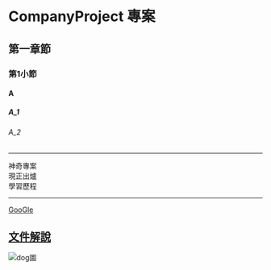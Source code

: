 # CompanyProject 專案
## 第一章節
### 第1小節
#### A
##### A_1
###### A_2

<hr> 
    神奇專案<br>
    現正出爐<br>
    學習歷程<br>
<hr>

[GooGle](https://www.google.com.tw)

## [文件解說](blog/index.html)

![dog圖](pic/dog.jpg)
